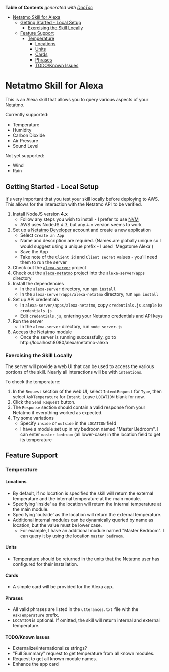 <!-- START doctoc generated TOC please keep comment here to allow auto update -->
<!-- DON'T EDIT THIS SECTION, INSTEAD RE-RUN doctoc TO UPDATE -->
**Table of Contents**  *generated with [DocToc](https://github.com/thlorenz/doctoc)*

- [Netatmo Skill for Alexa](#netatmo-skill-for-alexa)
  - [Getting Started - Local Setup](#getting-started---local-setup)
    - [Exercising the Skill Locally](#exercising-the-skill-locally)
  - [Feature Support](#feature-support)
    - [Temperature](#temperature)
      - [Locations](#locations)
      - [Units](#units)
      - [Cards](#cards)
      - [Phrases](#phrases)
      - [TODO/Known Issues](#todoknown-issues)

<!-- END doctoc generated TOC please keep comment here to allow auto update -->

# Netatmo Skill for Alexa

This is an Alexa skill that allows you to query various aspects of your Netatmo.

Currently supported:

* Temperature
* Humidity
* Carbon Dioxide
* Air Pressure
* Sound Level

Not yet supported:

* Wind
* Rain

## Getting Started - Local Setup

It's very important that you test your skill locally before deploying to AWS. This allows for the interaction with the Netatmo API to be verified.

1. Install NodeJS version **4.x**
    * Follow any steps you wish to install - I prefer to use [NVM](https://github.com/creationix/nvm)
    * AWS uses NodeJS `4.3`, but any `4.x` version seems to work
1. Set up a [Netatmo Developer](https://dev.netatmo.com) account and create a new application
    * Select `Create an App`
    * Name and description are required. (Names are globally unique so I would suggest using a unique prefix - I used 'Megatome Alexa')
    * Save the App
    * Take note of the `Client id` and `Client secret` values - you'll need them to run the server
1. Check out the [`alexa-server`](https://github.com/iamthechad/alexa-server) project
1. Check out the [`alexa-netatmo`](https://github.com/iamthechad/alexa-netatmo) project into the `alexa-server/apps` directory
1. Install the dependencies
    * In the `alexa-server` directory, run `npm install`
    * In the `alexa-server/apps/alexa-netatmo` directory, run `npm install`
1. Set up API credentials
    * In `alexa-server/apps/alexa-netatmo`, copy `credentials.js.sample` to `credentials.js`
    * Edit `credentials.js`, entering your Netatmo credentials and API keys
1. Run the server
    * In the `alexa-server` directory, run `node server.js`
1. Access the Netatmo module
    * Once the server is running successfully, go to http://localhost:8080/alexa/netatmo-alexa

### Exercising the Skill Locally

The server will provide a web UI that can be used to access the various portions of the skill. Nearly all interactions will be with `intentions`.

To check the temperature:

1. In the `Request` section of the web UI, select `IntentRequest` for `Type`, then select `AskTemperature` for `Intent`. Leave `LOCATION` blank for now.
1. Click the `Send Request` button.
1. The `Response` section should contain a valid response from your Netatmo if everything worked as expected.
1. Try some variations
    * Specify `inside` or `outside` in the `LOCATION` field
    * I have a module set up in my bedroom named "Master Bedroom". I can enter `master bedroom` (all lower-case) in the location field to get its temperature

## Feature Support

### Temperature

#### Locations

* By default, if no location is specified the skill will return the external temperature and the internal temperature at the main module.
* Specifying 'inside' as the location will return the internal temperature at the main module.
* Specifying 'outside' as the location will return the external temperature.
* Additional internal modules can be dynamically queried by name as location, but the value must be lower case.
    * For example, I have an additional module named "Master Bedroom". I can query it by using the location `master bedroom`.

#### Units

* Temperature should be returned in the units that the Netatmo user has configured for their installation.

#### Cards

* A simple card will be provided for the Alexa app.

#### Phrases

* All valid phrases are listed in the `utterances.txt` file with the `AskTemperature` prefix.
* `LOCATION` is optional. If omitted, the skill will return internal and external temperature.

#### TODO/Known Issues

* Externalize/internationalize strings?
* "Full Summary" request to get temperature from all known modules.
* Request to get all known module names.
* Enhance the app card
